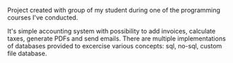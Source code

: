 Project created with group of my student during one of the programming courses I've conducted.

It's simple accounting system with possibility to add invoices, calculate taxes, generate PDFs and send emails.
There are multiple implementations of databases provided to excercise various concepts: sql, no-sql, custom file database.
